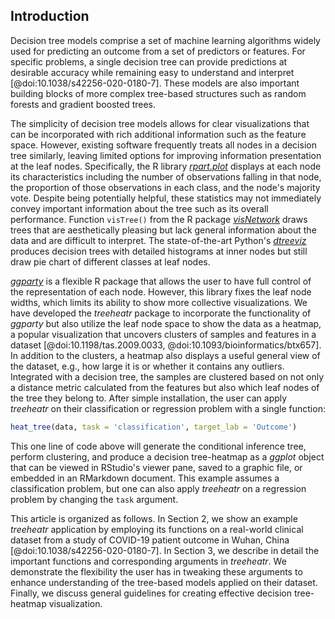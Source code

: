 ## Introduction

Decision tree models comprise a set of machine learning algorithms widely used for predicting an outcome from a set of predictors or features.
For specific problems, a single decision tree can provide predictions at desirable accuracy while remaining easy to understand and interpret [@doi:10.1038/s42256-020-0180-7].
These models are also important building blocks of more complex tree-based structures such as random forests and gradient boosted trees.

The simplicity of decision tree models allows for clear visualizations that can be incorporated with rich additional information such as the feature space.
However, existing software frequently treats all nodes in a decision tree similarly, leaving limited options for improving information presentation at the leaf nodes.
Specifically, the R library [*rpart.plot*](https://cran.r-project.org/web/packages/rpart.plot/rpart.plot.pdf) displays at each node its characteristics including the number of observations falling in that node, the proportion of those observations in each class, and the node's majority vote.
Despite being potentially helpful, these statistics may not immediately convey important information about the tree such as its overall performance.
Function `visTree()` from the R package [*visNetwork*](http://datastorm-open.github.io/visNetwork/tree.html) draws trees that are aesthetically pleasing but lack general information about the data and are difficult to interpret.
The state-of-the-art Python's [*dtreeviz*](https://github.com/parrt/dtreeviz) produces decision trees with detailed histograms at inner nodes but still draw pie chart of different classes at leaf nodes.

[*ggparty*](https://cran.r-project.org/web/packages/ggparty/vignettes/ggparty-graphic-partying.html) is a flexible R package that allows the user to have full control of the representation of each node.
However, this library fixes the leaf node widths, which limits its ability to show more collective visualizations.
We have developed the *treeheatr* package to incorporate the functionality of *ggparty* but also utilize the leaf node space to show the data as a heatmap, a popular visualization that uncovers clusters of samples and features in a dataset [@doi:10.1198/tas.2009.0033, @doi:10.1093/bioinformatics/btx657].
In addition to the clusters, a heatmap also displays a useful general view of the dataset, e.g., how large it is or whether it contains any outliers.
Integrated with a decision tree, the samples are clustered based on not only a distance metric calculated from the features but also which leaf nodes of the tree they belong to.
After simple installation, the user can apply *treeheatr* on their classification or regression problem with a single function:
```r
heat_tree(data, task = 'classification', target_lab = 'Outcome')
```
This one line of code above will generate the conditional inference tree, perform clustering, and produce a decision tree-heatmap as a *ggplot* object that can be viewed in RStudio's viewer pane, saved to a graphic file, or embedded in an RMarkdown document.
This example assumes a classification problem, but one can also apply *treeheatr* on a regression problem by changing the `task` argument.

This article is organized as follows.
In Section 2, we show an example *treeheatr* application by employing its functions on a real-world clinical dataset from a study of COVID-19 patient outcome in Wuhan, China [@doi:10.1038/s42256-020-0180-7].
In Section 3, we describe in detail the important functions and corresponding arguments in *treeheatr*.
We demonstrate the flexibility the user has in tweaking these arguments to enhance understanding of the tree-based models applied on their dataset.
Finally, we discuss general guidelines for creating effective decision tree-heatmap visualization.

